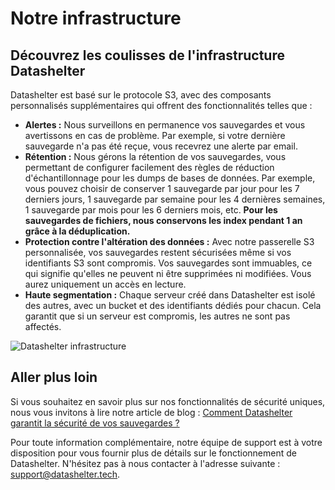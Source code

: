 # Notre infrastructure

## Découvrez les coulisses de l'infrastructure Datashelter

Datashelter est basé sur le protocole S3, avec des composants personnalisés supplémentaires qui offrent des fonctionnalités telles que :

- **Alertes :** Nous surveillons en permanence vos sauvegardes et vous avertissons en cas de problème. Par exemple, si votre dernière sauvegarde n'a pas été reçue, vous recevrez une alerte par email.
- **Rétention :** Nous gérons la rétention de vos sauvegardes, vous permettant de configurer facilement des règles de réduction d'échantillonnage pour les dumps de bases de données. Par exemple, vous pouvez choisir de conserver 1 sauvegarde par jour pour les 7 derniers jours, 1 sauvegarde par semaine pour les 4 dernières semaines, 1 sauvegarde par mois pour les 6 derniers mois, etc. **Pour les sauvegardes de fichiers, nous conservons les index pendant 1 an grâce à la déduplication.**
- **Protection contre l'altération des données :** Avec notre passerelle S3 personnalisée, vos sauvegardes restent sécurisées même si vos identifiants S3 sont compromis. Vos sauvegardes sont immuables, ce qui signifie qu'elles ne peuvent ni être supprimées ni modifiées. Vous aurez uniquement un accès en lecture.
- **Haute segmentation :** Chaque serveur créé dans Datashelter est isolé des autres, avec un bucket et des identifiants dédiés pour chacun. Cela garantit que si un serveur est compromis, les autres ne sont pas affectés.

![Datashelter infrastructure](../../assets/faq/datashelter_infrastructure_schema.png)

## Aller plus loin

Si vous souhaitez en savoir plus sur nos fonctionnalités de sécurité uniques, nous vous invitons à lire notre article de blog : [Comment Datashelter garantit la sécurité de vos sauvegardes ?](https://datashelter.tech/fr/blog/datashelter-securise-vos-sauvegardes/)

Pour toute information complémentaire, notre équipe de support est à votre disposition pour vous fournir plus de détails sur le fonctionnement de Datashelter. N'hésitez pas à nous contacter à l'adresse suivante : support@datashelter.tech.